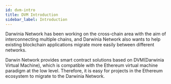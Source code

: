 ```yaml
---
id: dvm-intro
title: DVM Introduction
sidebar_label: Introduction
---
```


Darwinia Network has been working on the cross-chain area with the aim of interconnecting multiple chains, and Darwinia Network also wants to help existing blockchain applications migrate more easily between different networks.

Darwin Network provides smart contract solutions based on DVM(Darwinia Virtual Machine), which is compatible with the Ethereum virtual machine paradigm at the low level. Therefore, it is easy for projects in the Ethereum ecosystem to migrate to the Darwinia Network.
